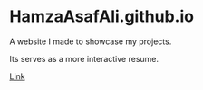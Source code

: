 # HamzaAsafAli.github.io
A website I made to showcase my projects.

Its serves as a more interactive resume.

[Link](https://hamzaasafali.github.io/)
